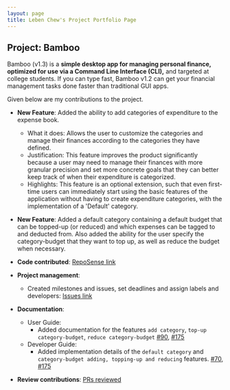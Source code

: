 ```yaml
---
layout: page
title: Leben Chew's Project Portfolio Page
---
```


## Project: Bamboo

Bamboo (v1.3) is a **simple desktop app for managing personal finance, optimized for use via a Command Line Interface (CLI),** and targeted at college students. If you can type fast, Bamboo v1.2 can get your financial management tasks done faster than traditional GUI apps.

Given below are my contributions to the project.

* **New Feature**: Added the ability to add categories of expenditure to the expense book.
  * What it does: Allows the user to customize the categories and manage their finances according to the categories they have defined.
  * Justification: This feature improves the product significantly because a user may need to manage their finances with more granular precision and set more concrete goals that they can better keep track of when their expenditure is categorized.
  * Highlights: This feature is an optional extension, such that even first-time users can immediately start using the basic features of the application without having to create expenditure categories, with the implementation of a 'Default' category.

* **New Feature**: Added a default category containing a default budget that can be topped-up (or reduced) and which expenses can be tagged to and deducted from. Also added the ability for the user specify the category-budget that they want to top up, as well as reduce the budget when necessary.

* **Code contributed**: [RepoSense link](https://nus-cs2103-ay2021s1.github.io/tp-dashboard/#breakdown=true&search=lebencwb)

* **Project management**:
  * Created milestones and issues, set deadlines and assign labels and developers: [Issues link](https://github.com/AY2021S1-CS2103-W14-3/tp/issues?q=author%3Alebencwb+)

* **Documentation**:
  * User Guide:
    * Added documentation for the features `add category`, `top-up category-budget`, `reduce category-budget` [\#90](https://github.com/AY2021S1-CS2103-W14-3/tp/pull/90), [\#175](https://github.com/AY2021S1-CS2103-W14-3/tp/pull/175)
  * Developer Guide:
    * Added implementation details of the `default category` and `category-budget adding, topping-up and reducing` features. [\#70](https://github.com/AY2021S1-CS2103-W14-3/tp/pull/70), [\#175](https://github.com/AY2021S1-CS2103-W14-3/tp/pull/175)

* **Review contributions**: [PRs reviewed](https://github.com/AY2021S1-CS2103-W14-3/tp/issues?q=reviewed-by%3Alebencwb)
